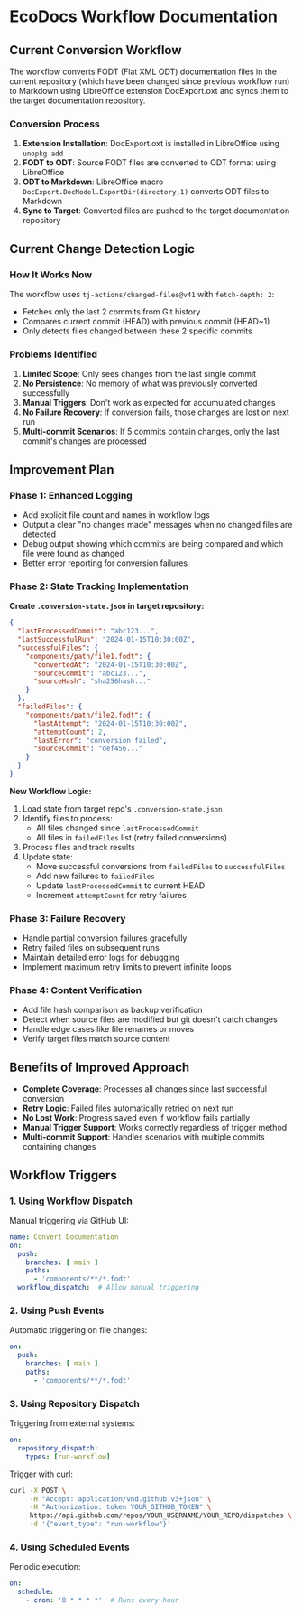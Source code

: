 # EcoDocs Workflow Documentation

## Current Conversion Workflow

The workflow converts FODT (Flat XML ODT) documentation files in the current repository (which have been changed since previous workflow run) to Markdown using LibreOffice extension DocExport.oxt and syncs them to the target documentation repository.

### Conversion Process
1. **Extension Installation**: DocExport.oxt is installed in LibreOffice using `unopkg add`
2. **FODT to ODT**: Source FODT files are converted to ODT format using LibreOffice
3. **ODT to Markdown**: LibreOffice macro `DocExport.DocModel.ExportDir(directory,1)` converts ODT files to Markdown
4. **Sync to Target**: Converted files are pushed to the target documentation repository

## Current Change Detection Logic

### How It Works Now
The workflow uses `tj-actions/changed-files@v41` with `fetch-depth: 2`:
- Fetches only the last 2 commits from Git history
- Compares current commit (HEAD) with previous commit (HEAD~1)
- Only detects files changed between these 2 specific commits

### Problems Identified
1. **Limited Scope**: Only sees changes from the last single commit
2. **No Persistence**: No memory of what was previously converted successfully
3. **Manual Triggers**: Don't work as expected for accumulated changes
4. **No Failure Recovery**: If conversion fails, those changes are lost on next run
5. **Multi-commit Scenarios**: If 5 commits contain changes, only the last commit's changes are processed

## Improvement Plan

### Phase 1: Enhanced Logging
- Add explicit file count and names in workflow logs
- Output a clear "no changes made" messages when no changed files are detected
- Debug output showing which commits are being compared and which file were found as changed
- Better error reporting for conversion failures

### Phase 2: State Tracking Implementation
**Create `.conversion-state.json` in target repository:**
```json
{
  "lastProcessedCommit": "abc123...",
  "lastSuccessfulRun": "2024-01-15T10:30:00Z",
  "successfulFiles": {
    "components/path/file1.fodt": {
      "convertedAt": "2024-01-15T10:30:00Z",
      "sourceCommit": "abc123...",
      "sourceHash": "sha256hash..."
    }
  },
  "failedFiles": {
    "components/path/file2.fodt": {
      "lastAttempt": "2024-01-15T10:30:00Z",
      "attemptCount": 2,
      "lastError": "conversion failed",
      "sourceCommit": "def456..."
    }
  }
}
```

**New Workflow Logic:**
1. Load state from target repo's `.conversion-state.json`
2. Identify files to process:
   - All files changed since `lastProcessedCommit`
   - All files in `failedFiles` list (retry failed conversions)
3. Process files and track results
4. Update state:
   - Move successful conversions from `failedFiles` to `successfulFiles`
   - Add new failures to `failedFiles`
   - Update `lastProcessedCommit` to current HEAD
   - Increment `attemptCount` for retry failures

### Phase 3: Failure Recovery
- Handle partial conversion failures gracefully
- Retry failed files on subsequent runs
- Maintain detailed error logs for debugging
- Implement maximum retry limits to prevent infinite loops

### Phase 4: Content Verification
- Add file hash comparison as backup verification
- Detect when source files are modified but git doesn't catch changes
- Handle edge cases like file renames or moves
- Verify target files match source content

## Benefits of Improved Approach
- **Complete Coverage**: Processes all changes since last successful conversion
- **Retry Logic**: Failed files automatically retried on next run
- **No Lost Work**: Progress saved even if workflow fails partially
- **Manual Trigger Support**: Works correctly regardless of trigger method
- **Multi-commit Support**: Handles scenarios with multiple commits containing changes

## Workflow Triggers

### 1. Using Workflow Dispatch
Manual triggering via GitHub UI:

```yaml
name: Convert Documentation
on:
  push:
    branches: [ main ]
    paths:
      - 'components/**/*.fodt'
  workflow_dispatch:  # Allow manual triggering
```

### 2. Using Push Events
Automatic triggering on file changes:

```yaml
on:
  push:
    branches: [ main ]
    paths:
      - 'components/**/*.fodt'
```

### 3. Using Repository Dispatch
Triggering from external systems:

```yaml
on:
  repository_dispatch:
    types: [run-workflow]
```

Trigger with curl:
```bash
curl -X POST \
     -H "Accept: application/vnd.github.v3+json" \
     -H "Authorization: token YOUR_GITHUB_TOKEN" \
     https://api.github.com/repos/YOUR_USERNAME/YOUR_REPO/dispatches \
     -d '{"event_type": "run-workflow"}'
```

### 4. Using Scheduled Events
Periodic execution:

```yaml
on:
  schedule:
    - cron: '0 * * * *'  # Runs every hour
```